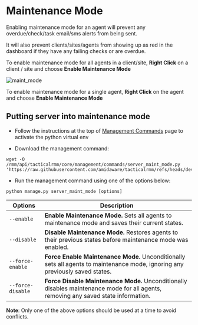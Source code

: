 # Maintenance Mode

Enabling maintenance mode for an agent will prevent any overdue/check/task email/sms alerts from being sent.

It will also prevent clients/sites/agents from showing up as red in the dashboard if they have any failing checks or are overdue.

To enable maintenance mode for all agents in a client/site, **Right Click** on a client / site and choose **Enable Maintenance Mode**

![maint_mode](../images/maint_mode.png)

To enable maintenance mode for a single agent, **Right Click** on the agent and choose **Enable Maintenance Mode**

## Putting server into maintenance mode

* Follow the instructions at the top of [Management Commands](../management_cmds.md) page to activate the python virtual env

* Download the management command:

```
wget -O /rmm/api/tacticalrmm/core/management/commands/server_maint_mode.py 'https://raw.githubusercontent.com/amidaware/tacticalrmm/refs/heads/develop/api/tacticalrmm/core/management/commands/server_maint_mode.py'
```

* Run the management command using one of the options below:

```
python manage.py server_maint_mode [options]
```

| Options              | Description                                                                                                                                                   |
|-------------------|---------------------------------------------------------------------------------------------------------------------------------------------------------------|
| `--enable`        | **Enable Maintenance Mode.** Sets all agents to maintenance mode and saves their current states.                                                            |
| `--disable`       | **Disable Maintenance Mode.** Restores agents to their previous states before maintenance mode was enabled.                                                 |
| `--force-enable`  | **Force Enable Maintenance Mode.** Unconditionally sets all agents to maintenance mode, ignoring any previously saved states.                              |
| `--force-disable` | **Force Disable Maintenance Mode.** Unconditionally disables maintenance mode for all agents, removing any saved state information.                        |

**Note**: Only one of the above options should be used at a time to avoid conflicts.
